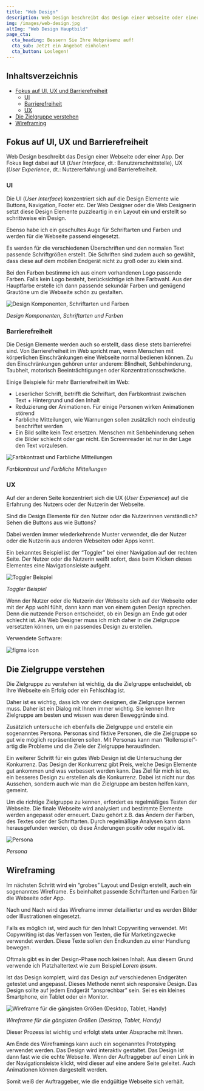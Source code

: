 ```yaml
---
title: "Web Design"
description: Web Design beschreibt das Design einer Webseite oder einer App. Der Fokus liegt dabei auf UI, UX und Barrierefreiheit
img: /images/web-design.jpg
altImg: "Web Design Hauptbild"
page_cta:
  cta_heading: Bessern Sie Ihre Webpräsenz auf!
  cta_sub: Jetzt ein Angebot einholen!
  cta_button: Loslegen!
---
```


<aside class="toc">
  <div class="card">
    <div class="card-body">
    <h2 class="card-title">Inhaltsverzeichnis</h2>
      <ul>
      <li><a href="#fokus-auf-ui-ux-und-barrierefreiheit">Fokus auf UI, UX und Barrierefreiheit</a>
      <ul>
      <li><a href="#ui">UI</a></li>
      <li><a href="#barrierefreiheit">Barrierefreiheit</a></li>
      <li><a href="#ux">UX</a></li>
      </ul>
      </li>
      <li><a href="#die-zielgruppe-verstehen">Die Zielgruppe verstehen</a></li>
      <li><a href="#wireframing">Wireframing</a></li>
      </ul>
    </div>
  </div>
</aside>

<h2 id="fokus-auf-ui-ux-und-barrierefreiheit">Fokus auf UI, UX und Barrierefreiheit</h2>

Web Design beschreibt das Design einer Webseite oder einer App. Der Fokus liegt dabei auf UI (_User Interface_, dt.: Benutzerschnittstelle), UX (_User Experience_, dt.: Nutzererfahrung) und Barrierefreiheit.

<h3 id="ui">UI</h3>

Die UI (_User Interface_) konzentriert sich auf die Design Elemente wie Buttons, Navigation, Footer etc. Der Web Designer oder die Web Designerin setzt diese Design Elemente puzzleartig in ein Layout ein und erstellt so schrittweise ein Design.

Ebenso habe ich ein geschultes Auge für Schriftarten und Farben und werden für die Webseite passend eingesetzt.

Es werden für die verschiedenen Überschriften und den normalen Text passende Schriftgrößen erstellt. Die Schriften sind zudem auch so gewählt, dass diese auf dem mobilen Endgerät nicht zu groß oder zu klein sind.

Bei den Farben bestimme ich aus einem vorhandenen Logo passende Farben. Falls kein Logo besteht, berücksichtige ich Ihre Farbwahl. Aus der Hauptfarbe erstelle ich dann passende sekundär Farben und genügend Grautöne um die Webseite schön zu gestalten.

![Design Komponenten, Schriftarten und Farben](/images/ui-design-elemente.jpg)

_Design Komponenten, Schriftarten und Farben_

<h3 id="barrierefreiheit">Barrierefreiheit</h3>

Die Design Elemente werden auch so erstellt, dass diese stets barrierefrei sind. Von Barrierefreiheit im Web spricht man, wenn Menschen mit körperlichen Einschränkungen eine Webseite normal bedienen können. Zu den Einschränkungen gehören unter anderem: Blindheit, Sehbehinderung, Taubheit, motorisch Beeinträchtigungen oder Konzentrationsschwäche.

Einige Beispiele für mehr Barrierefreiheit im Web:

- Leserlicher Schrift, betrifft die Schriftart, den Farbkontrast zwischen Text + Hintergrund und den Inhalt
- Reduzierung der Animationen. Für einige Personen wirken Animationen störend
- Farbliche Mitteilungen, wie Warnungen sollen zusätzlich noch eindeutig beschriftet werden
- Ein Bild sollte kein Text ersetzen. Menschen mit Sehbehinderung sehen die Bilder schlecht oder gar nicht. Ein Screenreader ist nur in der Lage den Text vorzulesen.

![Farbkontrast und Farbliche Mitteilungen](/images/barrierefreiheit_beispiele.jpg)

_Farbkontrast und Farbliche Mitteilungen_

<h3 id="ux">UX</h3>

Auf der anderen Seite konzentriert sich die UX (_User Experience_) auf die Erfahrung des Nutzers oder der Nutzerin der Webseite.

Sind die Design Elemente für den Nutzer oder die Nutzerinnen verständlich? Sehen die Buttons aus wie Buttons?

Dabei werden immer wiederkehrende Muster verwendet, die der Nutzer oder die Nutzerin aus anderen Webseiten oder Apps kennt.

Ein bekanntes Beispiel ist der “Toggler” bei einer Navigation auf der rechten Seite. Der Nutzer oder die Nutzerin weißt sofort, dass beim Klicken dieses Elementes eine Navigationsleiste aufgeht.

![Toggler Beispiel](/images/navigationsbeispiel-mit-toggler.jpg)

_Toggler Beispiel_

Wenn der Nutzer oder die Nutzerin der Webseite sich auf der Webseite oder mit der App wohl fühlt, dann kann man von einem guten Design sprechen. Denn die nutzende Person entscheidet, ob ein Design am Ende gut oder schlecht ist. Als Web Designer muss ich mich daher in die Zielgruppe versetzten können, um ein passendes Design zu erstellen.

Verwendete Software:

<img src="/images/figma.svg" class="icon" alt="figma icon">

<h2 id="die-zielgruppe-verstehen">Die Zielgruppe verstehen</h2>

Die Zielgruppe zu verstehen ist wichtig, da die Zielgruppe entscheidet, ob Ihre Webseite ein Erfolg oder ein Fehlschlag ist.

Daher ist es wichtig, dass ich vor dem designen, die Zielgruppe kennen muss. Daher ist ein Dialog mit Ihnen immer wichtig. Sie kennen Ihre Zielgruppe am besten und wissen was deren Beweggründe sind.

Zusätzlich untersuche ich ebenfalls die Zielgruppe und erstelle ein sogenanntes Persona. Personas sind fiktive Personen, die die Zielgruppe so gut wie möglich repräsentieren sollen. Mit Personas kann man “Rollenspiel”-artig die Probleme und die Ziele der Zielgruppe herausfinden.

Ein weiterer Schritt für ein gutes Web Design ist die Untersuchung der Konkurrenz. Das Design der Konkurrenz gibt Preis, welche Design Elemente gut ankommen und was verbessert werden kann. Das Ziel für mich ist es, ein besseres Design zu erstellen als die Konkurrenz. Dabei ist nicht nur das Aussehen, sondern auch wie man die Zielgruppe am besten helfen kann, gemeint.

Um die richtige Zielgruppe zu kennen, erfordert es regelmäßiges Testen der Webseite. Die finale Webseite wird analysiert und bestimmte Elemente werden angepasst oder erneuert. Dazu gehört z.B. das Ändern der Farben, des Textes oder der Schriftarten. Durch regelmäßige Analysen kann dann herausgefunden werden, ob diese Änderungen positiv oder negativ ist.

![Persona](/images/persona-beispiel.jpg)

_Persona_

<h2 id="wireframing">Wireframing</h2>

Im nächsten Schritt wird ein “grobes” Layout und Design erstellt, auch ein sogenanntes Wireframe. Es beinhaltet passende Schriftarten und Farben für die Webseite oder App.

Nach und Nach wird das Wireframe immer detaillierter und es werden Bilder oder Illustrationen eingesetzt.

Falls es möglich ist, wird auch für den Inhalt Copywriting verwendet. Mit Copywriting ist das Verfassen von Texten, die für Marketingzwecke verwendet werden. Diese Texte sollen den Endkunden zu einer Handlung bewegen.

Oftmals gibt es in der Design-Phase noch keinen Inhalt. Aus diesem Grund verwende ich Platzhaltertext wie zum Beispiel _Lorem ipsum_.

Ist das Design komplett, wird das Design auf verschiedenen Endgeräten getestet und angepasst. Dieses Methode nennt sich responsive Design. Das Design sollte auf jedem Endgerät “ansprechbar” sein. Sei es ein kleines Smartphone, ein Tablet oder ein Monitor.

![Wireframe für die gängisten Größen (Desktop, Tablet, Handy)](/images/wireframe-beispiel.jpg)

_Wireframe für die gängisten Größen (Desktop, Tablet, Handy)_

Dieser Prozess ist wichtig und erfolgt stets unter Absprache mit Ihnen.

Am Ende des Wireframings kann auch ein sogenanntes Prototyping verwendet werden. Das Design wird interaktiv gestaltet. Das Design ist dann fast wie die echte Webseite. Wenn der Auftraggeber auf einen Link in der Navigationsleiste klickt, wird dieser auf eine andere Seite geleitet. Auch Animationen können dargestellt werden.

Somit weiß der Auftraggeber, wie die endgültige Webseite sich verhält.
